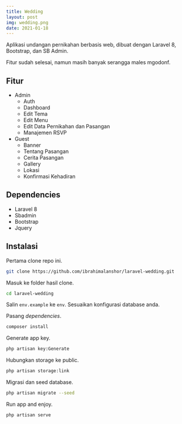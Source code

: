 ```yaml
---
title: Wedding
layout: post
img: wedding.png
date: 2021-01-18
---
```


Aplikasi undangan pernikahan berbasis web, dibuat dengan Laravel 8, Bootstrap, dan SB Admin.

Fitur sudah selesai, namun masih banyak serangga males mgodonf. 

## Fitur

* Admin
	* Auth
	* Dashboard
	* Edit Tema
	* Edit Menu
	* Edit Data Pernikahan dan Pasangan
	* Manajemen RSVP
* Guest
	* Banner
	* Tentang Pasangan
	* Cerita Pasangan
	* Gallery
	* Lokasi
	* Konfirmasi Kehadiran

## Dependencies

* Laravel 8
* Sbadmin
* Bootstrap
* Jquery

## Instalasi

Pertama clone repo ini.

```bash
git clone https://github.com/ibrahimalanshor/laravel-wedding.git
```

Masuk ke folder hasil clone.

```bash
cd laravel-wedding
```

Salin `env.example` ke `env`. Sesuaikan konfigurasi database anda.

Pasang *dependencies*.

```bash
composer install
```

Generate app key.

```bash
php artisan key:Generate
```

Hubungkan storage ke public.

```bash
php artisan storage:link
```

Migrasi dan seed database.

```bash
php artisan migrate --seed
```

Run app and enjoy.

```
php artisan serve
```